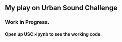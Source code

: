 ## My play on Urban Sound Challenge

### Work in Progress.
#### Open up USC>ipynb to see the working code.
